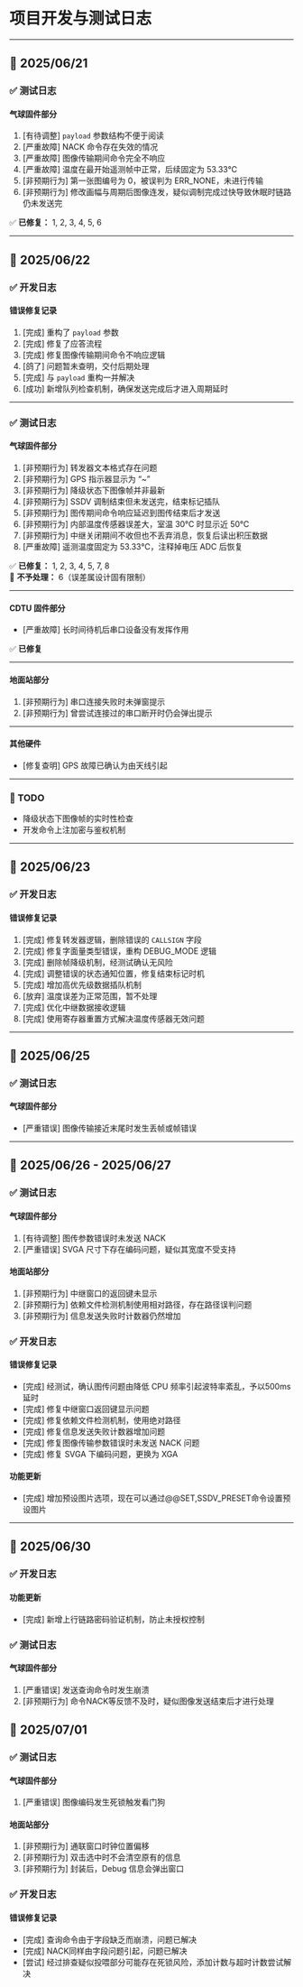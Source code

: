 # 项目开发与测试日志

---

## 📅 2025/06/21

### ✅ 测试日志

#### 气球固件部分

1. [有待调整]  `payload` 参数结构不便于阅读  
2. [严重故障]  NACK 命令存在失效的情况  
3. [严重故障]  图像传输期间命令完全不响应  
4. [严重故障]  温度在最开始遥测帧中正常，后续固定为 53.33℃  
5. [非预期行为] 第一张图编号为 0，被误判为 ERR_NONE，未进行传输  
6. [非预期行为] 修改画幅与周期后图像连发，疑似调制完成过快导致休眠时链路仍未发送完  

✅ **已修复：** 1, 2, 3, 4, 5, 6

---

## 📅 2025/06/22

### ✅ 开发日志

#### 错误修复记录


1. [完成] 重构了 `payload` 参数         
2. [完成] 修复了应答流程  
3. [完成] 修复图像传输期间命令不响应逻辑  
4. [鸽了] 问题暂未查明，交付后期处理  
5. [完成] 与 `payload` 重构一并解决  
6. [成功] 新增队列检查机制，确保发送完成后才进入周期延时  

---

### ✅ 测试日志

#### 气球固件部分

1. [非预期行为] 转发器文本格式存在问题  
2. [非预期行为] GPS 指示器显示为 “~”  
3. [非预期行为] 降级状态下图像帧并非最新  
4. [非预期行为] SSDV 调制结束但未发送完，结束标记插队  
5. [非预期行为] 图传期间命令响应延迟到图传结束后才发送  
6. [非预期行为] 内部温度传感器误差大，室温 30℃ 时显示近 50℃  
7. [非预期行为] 中继关闭期间不收但也不丢弃消息，恢复后读出积压数据  
8. [严重故障]   遥测温度固定为 53.33℃，注释掉电压 ADC 后恢复  

✅ **已修复：** 1, 2, 3, 4, 5, 7, 8  
🚫 **不予处理：** 6（误差属设计固有限制）

---

#### CDTU 固件部分

- [严重故障] 长时间待机后串口设备没有发挥作用

✅ **已修复** 

---

#### 地面站部分

1. [非预期行为] 串口连接失败时未弹窗提示  
2. [非预期行为] 曾尝试连接过的串口断开时仍会弹出提示  

---

#### 其他硬件

- [修复查明] GPS 故障已确认为由天线引起

---

### 📌 TODO

- 降级状态下图像帧的实时性检查  
- 开发命令上注加密与鉴权机制

---

## 📅 2025/06/23

### ✅ 开发日志

#### 错误修复记录

1. [完成] 修复转发器逻辑，删除错误的 `CALLSIGN` 字段  
2. [完成] 修复字面量类型错误，重构 DEBUG_MODE 逻辑  
3. [完成] 删除帧降级机制，经测试确认无风险  
4. [完成] 调整错误的状态通知位置，修复结束标记时机  
5. [完成] 增加高优先级数据插队机制  
6. [放弃] 温度误差为正常范围，暂不处理  
7. [完成] 优化中继数据接收逻辑  
8. [完成] 使用寄存器重置方式解决温度传感器无效问题  

---

## 📅 2025/06/25

### ✅ 测试日志

#### 气球固件部分

- [严重错误] 图像传输接近末尾时发生丢帧或帧错误

---

## 📅 2025/06/26 - 2025/06/27

### ✅ 测试日志

#### 气球固件部分

1. [有待调整] 图传参数错误时未发送 NACK
2. [严重错误] SVGA 尺寸下存在编码问题，疑似其宽度不受支持

#### 地面站部分

1. [非预期行为] 中继窗口的返回键未显示
2. [非预期行为] 依赖文件检测机制使用相对路径，存在路径误判问题
3. [非预期行为] 信息发送失败时计数器仍然增加

### ✅ 开发日志

#### 错误修复记录

- [完成] 经测试，确认图传问题由降低 CPU 频率引起波特率紊乱，予以500ms延时
- [完成] 修复中继窗口返回键显示问题
- [完成] 修复依赖文件检测机制，使用绝对路径
- [完成] 修复信息发送失败计数器增加问题
- [完成] 修复图像传输参数错误时未发送 NACK 问题
- [完成] 修复 SVGA 下编码问题，更换为 XGA

#### 功能更新

- [完成] 增加预设图片选项，现在可以通过@@SET,SSDV_PRESET命令设置预设图片

---

## 📅 2025/06/30

### ✅ 开发日志

#### 功能更新

- [完成] 新增上行链路密码验证机制，防止未授权控制

### ✅ 测试日志

#### 气球固件部分

1. [严重错误] 发送查询命令时发生崩溃
2. [非预期行为] 命令NACK等反馈不及时，疑似图像发送结束后才进行处理

## 📅 2025/07/01

### ✅ 测试日志

#### 气球固件部分

1. [严重错误] 图像编码发生死锁触发看门狗

#### 地面站部分

1. [非预期行为] 通联窗口时钟位置偏移
2. [非预期行为] 双击选中时不会清空原有的信息
3. [非预期行为] 封装后，Debug 信息会弹出窗口

### ✅ 开发日志

#### 错误修复记录

- [完成] 查询命令由于字段缺乏而崩溃，问题已解决
- [完成] NACK同样由字段问题引起，问题已解决
- [尝试] 经过排查疑似投喂部分可能存在死锁风险，添加计数与超时计数尝试解决

